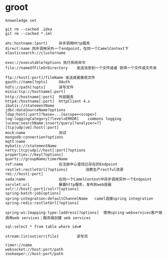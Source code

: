 # groot
    knownledge set
    
    git rm --cached .idea
    git rm --cached *.iml
    
    ahc:hostname:[port]     异步调用Http服务
    direct:name 同步调用另外一个endpoint，在同一个CamelContext下
    elasticsearch://clustername
    
    exec://executable?options 执行系统命令
    file://nameOfFileOrDirectory    发送消息到一个文件或者 获得一个文件或文件夹
    
    ftp://host[:port]/fileName 发送或者接收文件
    gauth://name[?opts]     OAuth
    hdfs://path[?opts]      读写文件
    minia:tcp://hostname[:port]
    http://hostname[:port]  外部服务
    http4:/hostname[:port]  HttpClient 4.x
    ibatis://statementName
    jdbc:dataSourceName?options
    ldap:host[:port]?base=...[&scope=<scope>]
    log:loggingCategory[?level=ERROR]    commons logging
    lucene:searchName:insert/query[?analyzer=?]
    [tcp|udp|vm]:host[:port]
    mock:name               测试
    mongodb:connection?options
    mqtt:name
    mybatis://statementName
    netty:[tcp|udp]//host[:port]?options
    properties://key[?options]
    quartz://groupName/timerName
    ref:name                在注册中心查找已存在的Endpoint
    restlet:restletUrl[?options]        消费生产restful资源
    rmi://host[:port]
    seda:name               在同一个CamelContext中异步调用另外一个Endpoint
    servlet:uri             暴露http服务，发布到web容器
    solr://host[:port]/solr?[options]
    spring-batch:job[options]
    spring-integration:defaultChannelName   camel连接spring integration
    spring-redis:restletUrl[?options]
    
    spring-ws:[mapping-type:]address[?options]  使用spring-webservices客户端调用web services；服务端创建 web services

    sql:select * from table where id=#
    
    stream:[in|out|err|file]        读写流
    
    timer://name
    websocket://host:port/path
    zookeeper://host:port/path